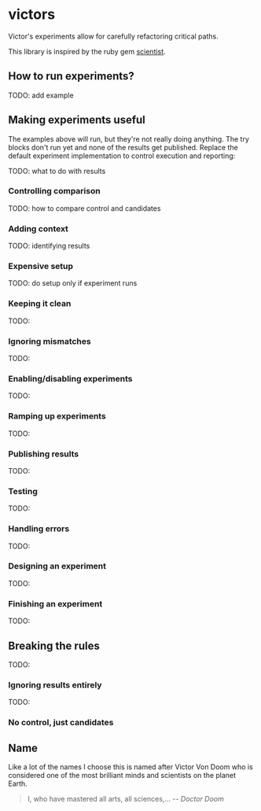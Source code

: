 # victors

Victor's experiments allow for carefully refactoring critical paths.

This library is inspired by the ruby gem [scientist](https://github.com/github/scientist).

## How to run experiments?

TODO: add example

## Making experiments useful

The examples above will run, but they're not really doing anything. The try blocks don't run yet and none of the results get published. Replace the default experiment implementation to control execution and reporting:

TODO: what to do with results

### Controlling comparison

TODO: how to compare control and candidates

### Adding context

TODO: identifying results

### Expensive setup

TODO: do setup only if experiment runs

### Keeping it clean

TODO:

### Ignoring mismatches

TODO:

### Enabling/disabling experiments

TODO:

### Ramping up experiments

TODO:

### Publishing results

TODO: 

### Testing

TODO:

### Handling errors

TODO: 

### Designing an experiment

TODO:

### Finishing an experiment

TODO: 

## Breaking the rules

TODO: 

### Ignoring results entirely

TODO:

### No control, just candidates



## Name

Like a lot of the names I choose this is named after Victor Von Doom who is considered one of the most brilliant minds and scientists on the planet Earth.

> I, who have mastered all arts, all sciences,...
> -- <cite>Doctor Doom</cite>